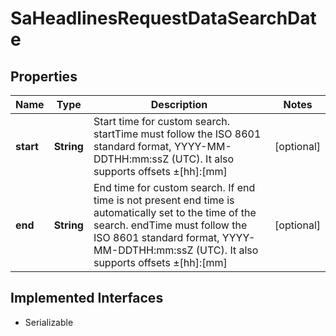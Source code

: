 

# SaHeadlinesRequestDataSearchDate


## Properties

Name | Type | Description | Notes
------------ | ------------- | ------------- | -------------
**start** | **String** | Start time for custom search. startTime must follow the ISO 8601 standard format, YYYY-MM-DDTHH:mm:ssZ (UTC). It also supports offsets ±[hh]:[mm] |  [optional]
**end** | **String** | End time for custom search. If end time is not present end time is automatically set to the time of the search. endTime must follow the ISO 8601 standard format, YYYY-MM-DDTHH:mm:ssZ (UTC). It also supports offsets ±[hh]:[mm] |  [optional]


## Implemented Interfaces

* Serializable


